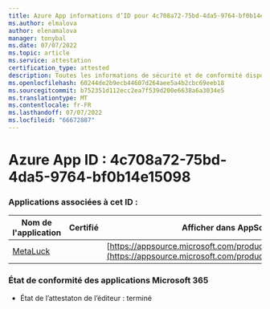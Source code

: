 ```yaml
---
title: Azure App informations d’ID pour 4c708a72-75bd-4da5-9764-bf0b14e15098
ms.author: elmalova
author: elenamalova
manager: tonybal
ms.date: 07/07/2022
ms.topic: article
ms.service: attestation
certification_type: attested
description: Toutes les informations de sécurité et de conformité disponibles pour 4c708a72-75bd-4da5-9764-bf0b14e15098.
ms.openlocfilehash: 60244de2b9ecb44607d264aee5a4b2cbc69eeb18
ms.sourcegitcommit: b752351d112ecc2ea7f539d200e6638a6a3034e5
ms.translationtype: MT
ms.contentlocale: fr-FR
ms.lasthandoff: 07/07/2022
ms.locfileid: "66672887"
---
```

# <a name="azure-app-id-4c708a72-75bd-4da5-9764-bf0b14e15098"></a>Azure App ID : 4c708a72-75bd-4da5-9764-bf0b14e15098


### <a name="apps-associated-with-this-id"></a>Applications associées à cet ID :
| **Nom de l'application** | **Certifié** | **Afficher dans AppSource** |
|--------------|---------------|-----------------------|
| [MetaLuck](../forward/WA200004198.md) |  | [https://appsource.microsoft.com/product/office/WA200004198](https://appsource.microsoft.com/product/office/WA200004198) |

### <a name="microsoft-365-app-compliance-status"></a>État de conformité des applications Microsoft 365
- État de l’attestaton de l’éditeur : terminé
